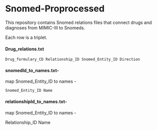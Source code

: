 # Snomed-Proprocessed

This repository contains Snomed relations files that connect drugs and diagnoses from MIMIC-III to Snomeds.



Each row is a triplet.

#### Drug_relations.txt

	Drug_formulary_CD Relationship_ID Snomed_Entity_ID Direction


#### snomedId_to_names.txt-

map Snomed_Entity_ID to names -

	Snomed_Entity_ID Name

#### relationshipId_to_names.txt-

map Snomed_Entity_ID to names -

  Relationship_ID Name
